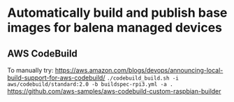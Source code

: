 # Automatically build and publish base images for balena managed devices

## AWS CodeBuild

To manually try:
https://aws.amazon.com/blogs/devops/announcing-local-build-support-for-aws-codebuild/
```./codebuild_build.sh -i aws/codebuild/standard:2.0 -b buildspec-rpi3.yml -a .```
https://github.com/aws-samples/aws-codebuild-custom-raspbian-builder